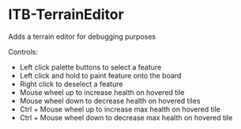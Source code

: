 # ITB-TerrainEditor
 Adds a terrain editor for debugging purposes

Controls:
- Left click palette buttons to select a feature
- Left click and hold to paint feature onto the board
- Right click to deselect a feature
- Mouse wheel up to increase health on hovered tile
- Mouse wheel down to decrease health on hovered tiles
- Ctrl + Mouse wheel up to increase max health on hovered tile
- Ctrl + Mouse wheel down to decrease max health on hovered tile
